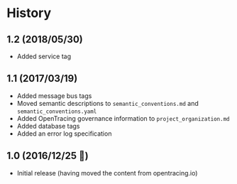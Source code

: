 # History

## 1.2 (2018/05/30)

- Added service tag

## 1.1 (2017/03/19)

- Added message bus tags
- Moved semantic descriptions to `semantic_conventions.md` and `semantic_conventions.yaml`
- Added OpenTracing governance information to `project_organization.md`
- Added database tags
- Added an error log specification

## 1.0 (2016/12/25 🎄)

- Initial release (having moved the content from opentracing.io)
